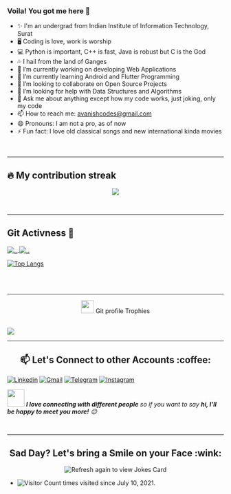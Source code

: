 ### Voila! You got me here 👋

- ✨ I'm an undergrad from Indian Institute of Information Technology, Surat
- 🖥  Coding is love, work is worship
- 💻 Python is important, C++ is fast, Java is robust but C is the God
- 💦 I hail from the land of Ganges
- 🔭 I’m currently working on developing Web Applications
- 🌱 I’m currently learning Android and Flutter Programming
- 👯 I’m looking to collaborate on Open Source Projects
- 🤔 I’m looking for help with Data  Structures and Algorithms
- 💬 Ask me about anything except how my code works, just joking, only my code
- 📫 How to reach me: avanishcodes@gmail.com
- 😄 Pronouns: I am not a pro, as of now
- ⚡ Fun fact: I love old classical songs and new international kinda movies

<br />

---

## 🔥 My contribution streak

<p align="center">
  <a href="https://github.com/AvanishCodes/github-readme-streak-stats">
    <img src="https://github-readme-streak-stats.herokuapp.com/?user=avanishcodes#version3"/>
  </a>
</p>

<br />

---

## Git Activness 📃

<a href="https://github.com/AvanishCodes/">
  <img align="center" src="https://github-readme-stats.vercel.app/api?username=AvanishCodes&show_icons=true" alt=".." />
</a>
 <a href="https://github.com/AvanishCodes/">
  <img align="center" src="https://github-readme-stats.vercel.app/api/top-langs/?username=AvanishCodes&layout=compact" alt=".."  />
</a> 

[![Top Langs](https://github-readme-stats.vercel.app/api/top-langs/?username=avanishcodes)](https://github.com/AvanishCodes/github-readme-stats)

<br />
<br />

---

<p align="center"><img src="https://media.giphy.com/media/QaMcXSekUWx7aogAUr/giphy.gif" width="30" />&nbsp;Git profile Trophies</p><br>
<img src="https://github-profile-trophy.vercel.app/?username=AvanishCodes&theme=juicyfresh&no-bg=true" />

---

<h2 align="center">📫 Let's Connect to other Accounts :coffee:</h2>
<p align="center">
  
[![Linkedin](https://img.shields.io/badge/-avanishcodes-blue?style=flat&logo=Linkedin&logoColor=white)](https://www.linkedin.com/in/avanishcodes/)
[![Gmail](https://img.shields.io/badge/-avanishcodes-c14438?style=flat&logo=Gmail&logoColor=white)](mailto:avanishcodes@gmail.com)
[![Telegram](https://img.shields.io/badge/-@avanishcodes-blue?style=flat&logo=Telegram&logoColor=white)](https://t.me/AvanishCodes)
[![Instagram](https://img.shields.io/badge/-AvanishCodes-c13584?style=flat&labelColor=c13584&logo=instagram&logoColor=white)](https://www.instagram.com/avanishcodes)
  
  <img src="https://media.giphy.com/media/LnQjpWaON8nhr21vNW/giphy.gif" width="40"> <em><b>I love connecting with different people</b> so if you want to say <b>hi, I'll be happy to meet you more!</b> :blush:</em>
</p>
<br />

---

<h2 align="center">Sad Day? Let's bring a Smile on your Face :wink:</h2>
<p align="center">
<img src="https://readme-jokes.vercel.app/api" alt="Refresh again to view Jokes Card" />

  </p> 




- ![Visitor Count](https://profile-counter.glitch.me/AvanishCodes/count.svg) times visited since July 10, 2021.
